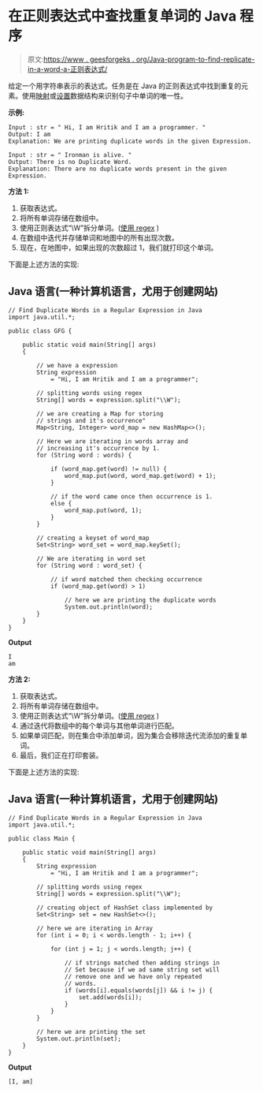 # 在正则表达式中查找重复单词的 Java 程序

> 原文:[https://www . geesforgeks . org/Java-program-to-find-replicate-in-a-word-a-正则表达式/](https://www.geeksforgeeks.org/java-program-to-find-duplicate-words-in-a-regular-expression/)

给定一个用字符串表示的表达式。任务是在 Java 的正则表达式中找到重复的元素。使用[映射](https://www.geeksforgeeks.org/map-interface-java-examples/)或[设置](https://www.geeksforgeeks.org/set-in-java/)数据结构来识别句子中单词的唯一性。

**示例:**

```
Input : str = " Hi, I am Hritik and I am a programmer. "
Output: I am
Explanation: We are printing duplicate words in the given Expression.

Input : str = " Ironman is alive. "
Output: There is no Duplicate Word.
Explanation: There are no duplicate words present in the given Expression.

```

**方法 1:**

1.  获取表达式。
2.  将所有单词存储在数组中。
3.  使用正则表达式“\\W”拆分单词。([使用 regex](https://www.geeksforgeeks.org/regular-expressions-in-java/) )
4.  在数组中迭代并存储单词和地图中的所有出现次数。
5.  现在，在地图中，如果出现的次数超过 1，我们就打印这个单词。

下面是上述方法的实现:

## Java 语言(一种计算机语言，尤用于创建网站)

```
// Find Duplicate Words in a Regular Expression in Java
import java.util.*;

public class GFG {

    public static void main(String[] args)
    {

        // we have a expression
        String expression
            = "Hi, I am Hritik and I am a programmer";

        // splitting words using regex
        String[] words = expression.split("\\W");

        // we are creating a Map for storing
        // strings and it's occurrence"
        Map<String, Integer> word_map = new HashMap<>();

        // Here we are iterating in words array and
        // increasing it's occurrence by 1.
        for (String word : words) {

            if (word_map.get(word) != null) {
                word_map.put(word, word_map.get(word) + 1);
            }

            // if the word came once then occurrence is 1.
            else {
                word_map.put(word, 1);
            }
        }

        // creating a keyset of word_map
        Set<String> word_set = word_map.keySet();

        // We are iterating in word set
        for (String word : word_set) {

            // if word matched then checking occurrence
            if (word_map.get(word) > 1)

                // here we are printing the duplicate words
                System.out.println(word);
        }
    }
}
```

**Output**

```
I
am
```

**方法 2:**

1.  获取表达式。
2.  将所有单词存储在数组中。
3.  使用正则表达式“\\W”拆分单词。([使用 regex](https://www.geeksforgeeks.org/regular-expressions-in-java/) )
4.  通过迭代将数组中的每个单词与其他单词进行匹配。
5.  如果单词匹配，则在集合中添加单词，因为集合会移除迭代流添加的重复单词。
6.  最后，我们正在打印套装。

下面是上述方法的实现:

## Java 语言(一种计算机语言，尤用于创建网站)

```
// Find Duplicate Words in a Regular Expression in Java
import java.util.*;

public class Main {

    public static void main(String[] args)
    {
        String expression
            = "Hi, I am Hritik and I am a programmer";

        // splitting words using regex
        String[] words = expression.split("\\W");

        // creating object of HashSet class implemented by
        Set<String> set = new HashSet<>();

        // here we are iterating in Array
        for (int i = 0; i < words.length - 1; i++) {

            for (int j = 1; j < words.length; j++) {

                // if strings matched then adding strings in
                // Set because if we ad same string set will
                // remove one and we have only repeated
                // words.
                if (words[i].equals(words[j]) && i != j) {
                    set.add(words[i]);
                }
            }
        }

        // here we are printing the set
        System.out.println(set);
    }
}
```

**Output**

```
[I, am]
```